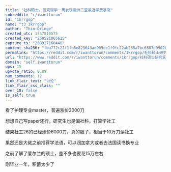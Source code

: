```yaml
---
title: "社科硕士，研究润学一周发现澳洲三宝最近学费暴涨"
subreddit: "r/iwanttorun"
id: "1krrgop"
name: "t3_1krrgop"
author: "Thin-Oringe"
created_utc: 1747810575
created_key: "250521065615"
capture_ts: "250927160448"
content_sha256: "fba772c22f1fb8e823643ad905ee1f9fc22ab255a7bc6587d990261946e1c60a"
permalink: "https://reddit.com/r/iwanttorun/comments/1krrgop/社科硕士研究润学一周发现澳洲三宝最近学费暴涨/"
url: "https://www.reddit.com/r/iwanttorun/comments/1krrgop/社科硕士研究润学一周发现澳洲三宝最近学费暴涨/"
domain: "self.iwanttorun"
ups: 15
upvote_ratio: 0.89
num_comments: 12
link_flair_text: "讨论"
link_flair_css_class: ""
over_18: false
is_self: true
---
```


看了护理专业master，普遍涨价2000刀

想想自己写paper还行，研究生也是偏社科，打算学社工

结果社工26的已经涨价6000刀，真的服了，相当于10万刀读社工

果然还是大佬之前推荐学法语，可以润加拿大或者去法国读书换专业

之前了解了爱尔兰的硕士，差不多也要花15万左右

刚毕业一年，积蓄太少了
